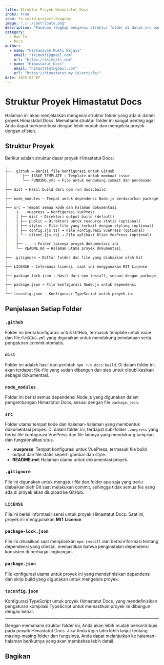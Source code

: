 ```yaml
---
title: Struktur Proyek Himastatut Docs
index: true
icon: fa-solid:project-diagram
image: "./../contribute.png"
description: "Panduan lengkap mengenai struktur folder di dalam src pada Himastatut Docs."
category:
  - How To
  - Docs
author:
  - name: "Firmansyah Mukti Wijaya"
    email: "ikimukti@gmail.com"
    url: "https://ikimukti.com"
  - name: "Himastatut Docs"
    email: "himastatut@gmail.com"
    url: "https://himastatut.my.id/article/"
date: 2025-04-07
---
```


# Struktur Proyek Himastatut Docs

Halaman ini akan menjelaskan mengenai struktur folder yang ada di dalam proyek Himastatut Docs. Memahami struktur folder ini sangat penting agar Anda dapat berkontribusi dengan lebih mudah dan mengelola proyek dengan efisien.

## Struktur Proyek

Berikut adalah struktur dasar proyek Himastatut Docs:

```markdown
. 
├── .github → Berisi file konfigurasi untuk GitHub 
│       ├── ISSUE_TEMPLATE → Template untuk membuat issue 
│       └── FUNDING.yml → File untuk mendukung commit dan pendanaan 
│ 
├── dist → Hasil build dari npm run docs:build 
│ 
├── node_modules → Tempat untuk dependensi Node.js berdasarkan package.json 
│ 
├── src → Tempat semua kode dan halaman dokumentasi 
│    ├── .vuepress → Konfigurasi VuePress 
│    │ ├── dist → Direktori output build (default) 
│    │ ├── public → Direktori untuk resource statis (optional) 
│    │ ├── styles → File-file yang terkait dengan styling (optional) 
│    │ ├── config.{js,ts} → File konfigurasi VuePress (optional) 
│    │ └── client.{js,ts} → File aplikasi klien VuePress (optional) 
│    │ 
|    ├── ... → Folder lainnya proyek dokumentasi ini
│    └── README.md → Halaman utama proyek dokumentasi 
│ 
├── .gitignore → Daftar folder dan file yang diabaikan oleh Git 
│ 
├── LICENSE → Informasi lisensi, saat ini menggunakan MIT License 
│ 
├── package-lock.json → Hasil dari npm install, sesuai dengan package.json 
│ 
├── package.json → File konfigurasi Node.js untuk dependensi 
│ 
└── tsconfig.json → Konfigurasi TypeScript untuk proyek ini
```

## Penjelasan Setiap Folder

### `.github`
Folder ini berisi konfigurasi untuk GitHub, termasuk template untuk issue dan file `FUNDING.yml` yang digunakan untuk mendukung pendanaan serta pengaturan commit otomatis.

### `dist`
Folder ini adalah hasil dari perintah `npm run docs:build`. Di dalam folder ini, akan terdapat file-file yang sudah dibangun dan siap untuk dipublikasikan sebagai dokumentasi.

### `node_modules`
Folder ini berisi semua dependensi Node.js yang digunakan dalam pengembangan Himastatut Docs, sesuai dengan file `package.json`.

### `src`
Folder utama tempat kode dan halaman-halaman yang membentuk dokumentasi proyek. Di dalam folder ini, terdapat sub-folder `.vuepress` yang berisi file konfigurasi VuePress dan file lainnya yang mendukung tampilan dan fungsionalitas situs.

- **.vuepress**: Tempat konfigurasi untuk VuePress, termasuk file build output dan file statis seperti gambar dan style.
- **README.md**: Halaman utama untuk dokumentasi proyek.

### `.gitignore`
File ini digunakan untuk mengatur file dan folder apa saja yang perlu diabaikan oleh Git saat melakukan commit, sehingga tidak semua file yang ada di proyek akan diupload ke GitHub.

### `LICENSE`
File ini berisi informasi lisensi untuk proyek Himastatut Docs. Saat ini, proyek ini menggunakan **MIT License**.

### `package-lock.json`
File ini dihasilkan saat menjalankan `npm install` dan berisi informasi tentang dependensi yang diinstal, memastikan bahwa penginstalan dependensi konsisten di berbagai lingkungan.

### `package.json`
File konfigurasi utama untuk proyek ini yang mendefinisikan dependensi dan skrip build yang digunakan untuk mengelola proyek.

### `tsconfig.json`
Konfigurasi TypeScript untuk proyek Himastatut Docs, yang mendefinisikan pengaturan kompilasi TypeScript untuk memastikan proyek ini dibangun dengan benar.

---

Dengan memahami struktur folder ini, Anda akan lebih mudah berkontribusi pada proyek Himastatut Docs. Jika Anda ingin tahu lebih lanjut tentang masing-masing folder dan fungsinya, Anda dapat melanjutkan ke halaman-halaman berikutnya yang akan membahas lebih detail.

## Bagikan
<Share colorful />
<GitContributors />
<GitChangelog />